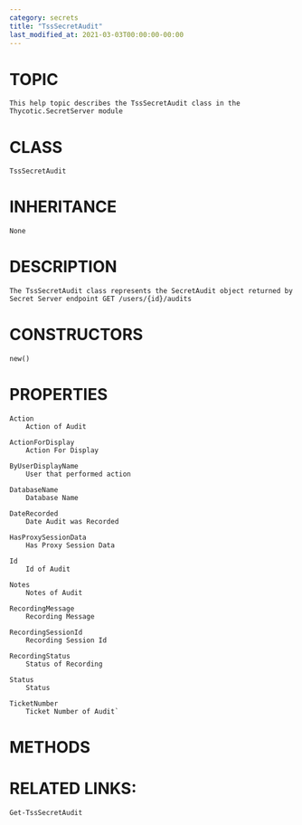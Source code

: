 ```yaml
---
category: secrets
title: "TssSecretAudit"
last_modified_at: 2021-03-03T00:00:00-00:00
---
```


# TOPIC
    This help topic describes the TssSecretAudit class in the Thycotic.SecretServer module

# CLASS
    TssSecretAudit

# INHERITANCE
    None

# DESCRIPTION
    The TssSecretAudit class represents the SecretAudit object returned by Secret Server endpoint GET /users/{id}/audits

# CONSTRUCTORS
    new()

# PROPERTIES
    Action
        Action of Audit

    ActionForDisplay
        Action For Display

    ByUserDisplayName
        User that performed action

    DatabaseName
        Database Name

    DateRecorded
        Date Audit was Recorded

    HasProxySessionData
        Has Proxy Session Data

    Id
        Id of Audit

    Notes
        Notes of Audit

    RecordingMessage
        Recording Message

    RecordingSessionId
        Recording Session Id

    RecordingStatus
        Status of Recording

    Status
        Status

    TicketNumber
        Ticket Number of Audit`

# METHODS

# RELATED LINKS:
    Get-TssSecretAudit
